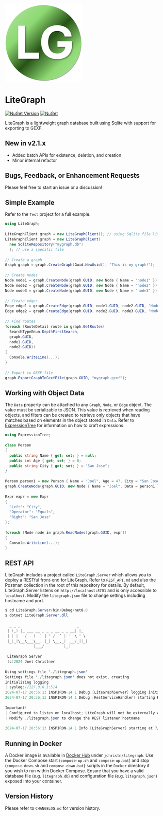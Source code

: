 <img src="https://github.com/jchristn/LiteGraph/blob/main/assets/favicon.png" width="256" height="256">

# LiteGraph

[![NuGet Version](https://img.shields.io/nuget/v/LiteGraph.svg?style=flat)](https://www.nuget.org/packages/LiteGraph/) [![NuGet](https://img.shields.io/nuget/dt/LiteGraph.svg)](https://www.nuget.org/packages/LiteGraph) 

LiteGraph is a lightweight graph database built using Sqlite with support for exporting to GEXF.

## New in v2.1.x

- Added batch APIs for existence, deletion, and creation
- Minor internal refactor 

## Bugs, Feedback, or Enhancement Requests

Please feel free to start an issue or a discussion!

## Simple Example

Refer to the ```Test``` project for a full example.

```csharp
using LiteGraph;

LiteGraphClient graph = new LiteGraphClient(); // using Sqlite file litegraph.db
LiteGraphClient graph = new LiteGraphClient(
  new SqliteRepository("mygraph.db")
  ); // use a specific file

// Create a graph
Graph graph = graph.CreateGraph(Guid.NewGuid(), "This is my graph!");

// Create nodes
Node node1 = graph.CreateNode(graph.GUID, new Node { Name = "node1" });
Node node2 = graph.CreateNode(graph.GUID, new Node { Name = "node2" });
Node node3 = graph.CreateNode(graph.GUID, new Node { Name = "node3" });

// Create edges
Edge edge1 = graph.CreateEdge(graph.GUID, node1.GUID, node2.GUID, "Node 1 to node 2");
Edge edge2 = graph.CreateEdge(graph.GUID, node2.GUID, node3.GUID, "Node 2 to node 3");

// Find routes
foreach (RouteDetail route in graph.GetRoutes(
  SearchTypeEnum.DepthFirstSearch,
  graph.GUID,
  node1.GUID,
  node2.GUID))
{
  Console.WriteLine(...);
}

// Export to GEXF file
graph.ExportGraphToGexfFile(graph.GUID, "mygraph.gexf");
```

## Working with Object Data

The `Data` property can be attached to any `Graph`, `Node`, or `Edge` object.  The value must be serializable to JSON.  This value is retrieved when reading objects, and filters can be created to retrieve only objects that have matches based on elements in the object stored in `Data`.  Refer to [ExpressionTree](https://github.com/jchristn/ExpressionTree/) for information on how to craft expressions.

```csharp
using ExpressionTree;

class Person 
{
  public string Name { get; set; } = null;
  public int Age { get; set; } = 0;
  public string City { get; set; } = "San Jose";
}

Person person1 = new Person { Name = "Joel", Age = 47, City = "San Jose" };
graph.CreateNode(graph.GUID, new Node { Name = "Joel", Data = person1 });

Expr expr = new Expr 
{
  "Left": "City",
  "Operator": "Equals",
  "Right": "San Jose"
};

foreach (Node node in graph.ReadNodes(graph.GUID, expr))
{
  Console.WriteLine(...);
}
```

## REST API

LiteGraph includes a project called `LiteGraph.Server` which allows you to deploy a RESTful front-end for LiteGraph.  Refer to `REST_API.md` and also the Postman collection in the root of this repository for details.  By default, LiteGraph.Server listens on `http://localhost:8701` and is only accessible to `localhost`.  Modify the `litegraph.json` file to change settings including hostname and port.

```csharp
$ cd LiteGraph.Server/bin/Debug/net8.0
$ dotnet LiteGraph.Server.dll

  _ _ _                          _
 | (_) |_ ___ __ _ _ _ __ _ _ __| |_
 | | |  _/ -_) _` | '_/ _` | '_ \ ' \
 |_|_|\__\___\__, |_| \__,_| .__/_||_|
             |___/         |_|

 LiteGraph Server
 (c)2024 Joel Christner

Using settings file './litegraph.json'
Settings file './litegraph.json' does not exist, creating
Initializing logging
| syslog://127.0.0.1:514
2024-07-17 20:56:13 INSPIRON-14 1 Debug [LiteGraphServer] logging initialized
2024-07-17 20:56:13 INSPIRON-14 1 Debug [RestServiceHandler] starting REST server on http://localhost:8701/

Important!
| Configured to listen on localhost; LiteGraph will not be externally accessible
| Modify ./litegraph.json to change the REST listener hostname

2024-07-17 20:56:13 INSPIRON-14 1 Info [LiteGraphServer] starting at 7/17/2024 8:56:13 PM using process ID 3256
```

## Running in Docker

A Docker image is available in [Docker Hub](https://hub.docker.com/r/jchristn/litegraph) under `jchristn/litegraph`.  Use the Docker Compose start (`compose-up.sh` and `compose-up.bat`) and stop (`compose-down.sh` and `compose-down.bat`) scripts in the `Docker` directory if you wish to run within Docker Compose.  Ensure that you have a valid database file (e.g. `litegraph.db`) and configuration file (e.g. `litegraph.json`) exposed into your container.

## Version History

Please refer to ```CHANGELOG.md``` for version history.


